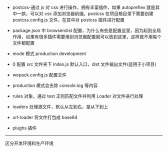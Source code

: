- postcss-通过 js 对 css 进行操作，拥有丰富插件，如果 autoprefiex 就是其中一款，可以对 css 添加浏览器前缀。postcss 在项目根目录下需要创建 postcss.config.js 文件，在其中对 postcss 插件进行配置

- package.json 中 browserslist 配置，为什么有些是配置这里，因为起到全局作用，如果有很多插件需要用到浏览器配置就可以放到这里，这样就不用每个文件都配置

* mode 模式 production development

- 0 配置 src 文件夹下 index.js 默认入口，dist 文件输出文件(适用于小项目)

- wepack.config.js 配置文件

- production 模式会去除 console.log 等内容

- rules 对象，通过 test 正则匹配文件并利用 Loader 对文件进行处理

- loaders 处理源文件，默认从左到右，是从下到上

- url-loader 将文件打包成 base64

- plughs 插件

---

区分开发环境和生产环境
